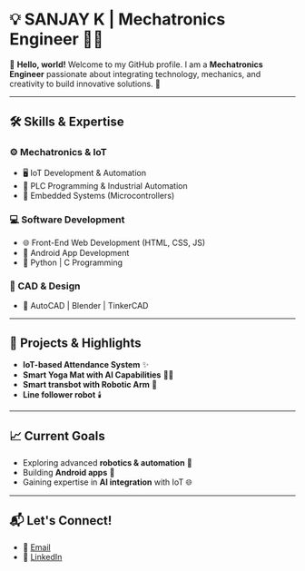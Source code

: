 # 💡 SANJAY K | Mechatronics Engineer 👨‍🔧

🌟 **Hello, world!** Welcome to my GitHub profile. I am a **Mechatronics Engineer** passionate about integrating technology, mechanics, and creativity to build innovative solutions. 🚀

---

## 🛠️ Skills & Expertise

### ⚙️ Mechatronics & IoT
- 🖥️ IoT Development & Automation
- 🧩 PLC Programming & Industrial Automation
- 🔌 Embedded Systems (Microcontrollers)

### 💻 Software Development
- 🌐 Front-End Web Development (HTML, CSS, JS)
- 📱 Android App Development
- 🐍 Python | C Programming

### 🎨 CAD & Design
- 📐 AutoCAD | Blender | TinkerCAD

---

## 🌟 Projects & Highlights
- **IoT-based Attendance System** ✨
- **Smart Yoga Mat with AI Capabilities** 🧘‍♂️
- **Smart transbot with Robotic Arm** 🤖
- **Line follower robot** 🕯️

---

## 📈 Current Goals
- Exploring advanced **robotics & automation** 🤖
- Building **Android apps** 📱
- Gaining expertise in **AI integration** with IoT 🌐

---

## 📬 Let's Connect!
- 📨 [Email](mailto:sanjay20046984@gmail.com)  
- 💼 [LinkedIn](https://www.linkedin.com/in/ksanjay2004)  
